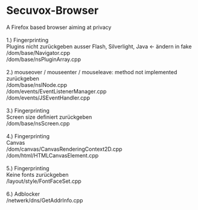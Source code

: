 # Secuvox-Browser
A Firefox based browser aiming at privacy<br>
<br>
1.) Fingerprinting<br>
    Plugins nicht zurückgeben ausser Flash, Silverlight, Java <- ändern in fake<br>
    /dom/base/Navigator.cpp<br>
    /dom/base/nsPluginArray.cpp<br>
<br>
2.) mouseover / mouseenter / mouseleave: method not implemented zurückgeben<br>
    /dom/base/nsINode.cpp<br>
    /dom/events/EventListenerManager.cpp<br>
    /dom/events/JSEventHandler.cpp<br>
<br>
3.) Fingerprinting <br>
    Screen size definiert zurückgeben<br>
    /dom/base/nsScreen.cpp<br>
<br>
4.) Fingerprinting<br>
    Canvas<br>
    /dom/canvas/CanvasRenderingContext2D.cpp<br>
    /dom/html/HTMLCanvasElement.cpp<br>
<br>
5.) Fingerprinting<br>
    Keine fonts zurückgeben<br>
    /layout/style/FontFaceSet.cpp<br>
<br>
6.) Adblocker<br>
    /netwerk/dns/GetAddrInfo.cpp
